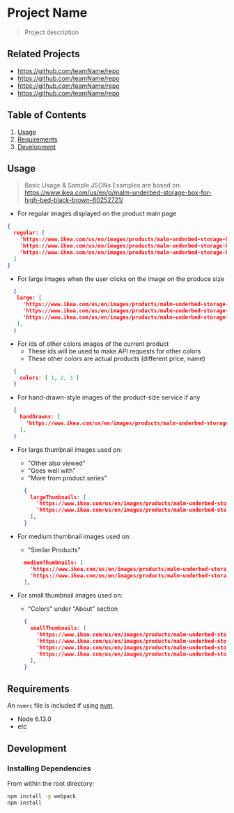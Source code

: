 # Project Name

> Project description

## Related Projects

  - https://github.com/teamName/repo
  - https://github.com/teamName/repo
  - https://github.com/teamName/repo
  - https://github.com/teamName/repo

## Table of Contents

1. [Usage](#Usage)
1. [Requirements](#requirements)
1. [Development](#development)

## Usage

> Basic Usage & Sample JSONs
> Examples are based on: https://www.ikea.com/us/en/p/malm-underbed-storage-box-for-high-bed-black-brown-60252721/

  - For regular images displayed on the product main page
  ```JSON
  {
    regular: [
      'https://www.ikea.com/us/en/images/products/malm-underbed-storage-box-for-high-bed-black-brown__0636236_pe697747_s5.jpg?f=xxs',
      'https://www.ikea.com/us/en/images/products/malm-underbed-storage-box-for-high-bed-black-brown__0452609_ph133274_s5.jpg?f=xxs',
      'https://www.ikea.com/us/en/images/products/malm-underbed-storage-box-for-high-bed-black-brown__0735708_pe740106_s5.jpg?f=xxs'
    ]
  }
  ```

  - For large images when the user clicks on the image on the produce size
  ```JSON
    {
     large: [
       'https://www.ikea.com/us/en/images/products/malm-underbed-storage-box-for-high-bed-black-brown__0636236_pe697747_s5.jpg?f=s',
       'https://www.ikea.com/us/en/images/products/malm-underbed-storage-box-for-high-bed-black-brown__0452609_ph133274_s5.jpg?f=s',
       'https://www.ikea.com/us/en/images/products/malm-underbed-storage-box-for-high-bed-black-brown__0735708_pe740106_s5.jpg?f=s'
     ],
    }
  ```


  - For ids of other colors images of the current product
    - These ids will be used to make API requests for other colors
    - These other colors are actual products (different price, name)
  ```JSON
    {
      colors: [ 1, 2, 3 ]
    }
  ```

  - For hand-drawn-style images of the product-size service if any
  ```JSON
    {
      handDrawns: [
        'https://www.ikea.com/us/en/images/products/malm-underbed-storage-box-for-high-bed-black-brown__0722637_pe733678_s5.jpg?f=xxs'
      ],
    }
  ```

  - For large thumbnail images used on:
    * "Other also viewed"
    * "Goes well with"
    * "More from product series"
    ```JSON
      {
        largeThumbnails: [
          'https://www.ikea.com/us/en/images/products/malm-underbed-storage-box-for-high-bed-black-brown__0636236_pe697747_s5.jpg?f=xxxs',
          'https://www.ikea.com/us/en/images/products/malm-underbed-storage-box-for-high-bed-black-brown__0452609_ph133274_s5.jpg?f=xxxs'
        ],
      }
    ```

  - For medium thumbnail images used on:
    * "Similar Products"
    ```JSON
      mediumThumbnails: [
        'https://www.ikea.com/us/en/images/products/malm-underbed-storage-box-for-high-bed-black-brown__0636236_pe697747_s5.jpg?f=u',
        'https://www.ikea.com/us/en/images/products/malm-underbed-storage-box-for-high-bed-black-brown__0452609_ph133274_s5.jpg?f=u'
      ],
    ```

  - For small thumbnail images used on:
    * "Colors" under "About" section
    ```JSON
      {
        smallThumbnails: [
          'https://www.ikea.com/us/en/images/products/malm-underbed-storage-box-for-high-bed-black-brown__0636236_pe697747_s5.jpg?f=xu',
          'https://www.ikea.com/us/en/images/products/malm-underbed-storage-box-for-high-bed-gray-stained__0780033_pe759757_s5.jpg?f=xu',
          'https://www.ikea.com/us/en/images/products/malm-underbed-storage-box-for-high-bed-white__0636233_pe697745_s5.jpg?f=xu',
          'https://www.ikea.com/us/en/images/products/malm-underbed-storage-box-for-high-bed-white-stained-oak-veneer__0636234_pe697749_s5.jpg?f=xu'
        ],
      }
    ```


## Requirements

An `nvmrc` file is included if using [nvm](https://github.com/creationix/nvm).

- Node 6.13.0
- etc

## Development

### Installing Dependencies

From within the root directory:

```sh
npm install -g webpack
npm install
```

